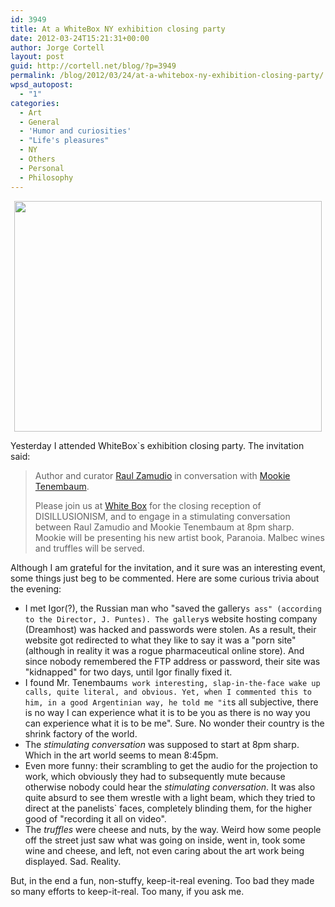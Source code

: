 ```yaml
---
id: 3949
title: At a WhiteBox NY exhibition closing party
date: 2012-03-24T15:21:31+00:00
author: Jorge Cortell
layout: post
guid: http://cortell.net/blog/?p=3949
permalink: /blog/2012/03/24/at-a-whitebox-ny-exhibition-closing-party/
wpsd_autopost:
  - "1"
categories:
  - Art
  - General
  - 'Humor and curiosities'
  - "Life's pleasures"
  - NY
  - Others
  - Personal
  - Philosophy
---
```

<p style="text-align: center">
  <img class="aligncenter" title="Mookie Tenembaum Endgame" src="http://mookie-tenembaum.com/imagenes/endgame/03.jpg" alt="" width="492" height="369" />
</p>

Yesterday I attended WhiteBox`s exhibition closing party. The invitation said:

> Author and curator <a title="http://raulzamudio.blogspot.com/" href="http://raulzamudio.blogspot.com/" target="_blank">Raul Zamudio</a> in conversation with <a title="http://mookie-tenembaum.com/" href="http://mookie-tenembaum.com/" target="_blank">Mookie Tenembaum</a>.
> 
> Please join us at <a title="http://www.whiteboxny.org/" href="http://www.whiteboxny.org/" target="_blank">White Box</a> for the closing reception of DISILLUSIONISM, and to engage in a stimulating conversation between Raul Zamudio and Mookie Tenembaum at 8pm sharp. Mookie will be presenting his new artist book, Paranoia. Malbec wines and truffles will be served.

Although I am grateful for the invitation, and it sure was an interesting event, some things just beg to be commented. Here are some curious trivia about the evening:

  * I met Igor(?), the Russian man who "saved the gallery`s ass" (according to the Director, J. Puntes). The gallery`s website hosting company (Dreamhost) was hacked and passwords were stolen. As a result, their website got redirected to what they like to say it was a "porn site" (although in reality it was a rogue pharmaceutical online store). And since nobody remembered the FTP address or password, their site was "kidnapped" for two days, until Igor finally fixed it.
  * I found Mr. Tenembaum`s work interesting, slap-in-the-face wake up calls, quite literal, and obvious. Yet, when I commented this to him, in a good Argentinian way, he told me "it`s all subjective, there is no way I can experience what it is to be you as there is no way you can experience what it is to be me". Sure. No wonder their country is the shrink factory of the world.
  * The _stimulating conversation_ was supposed to start at 8pm sharp. Which in the art world seems to mean 8:45pm.
  * Even more funny: their scrambling to get the audio for the projection to work, which obviously they had to subsequently mute because otherwise nobody could hear the _stimulating conversation_. It was also quite absurd to see them wrestle with a light beam, which they tried to direct at the panelists` faces, completely blinding them, for the higher good of "recording it all on video".
  * The _truffles_ were cheese and nuts, by the way. Weird how some people off the street just saw what was going on inside, went in, took some wine and cheese, and left, not even caring about the art work being displayed. Sad. Reality.

But, in the end a fun, non-stuffy, keep-it-real evening. Too bad they made so many efforts to keep-it-real. Too many, if you ask me.